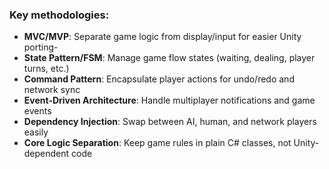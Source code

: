 ### **Key methodologies**: 
- **MVC/MVP**: Separate game logic from display/input for easier Unity porting-
- **State Pattern/FSM**: Manage game flow states (waiting, dealing, player turns, etc.)
- **Command Pattern**: Encapsulate player actions for undo/redo and network sync
- **Event-Driven Architecture**: Handle multiplayer notifications and game events
- **Dependency Injection**: Swap between AI, human, and network players easily
- **Core Logic Separation**: Keep game rules in plain C# classes, not Unity-dependent code